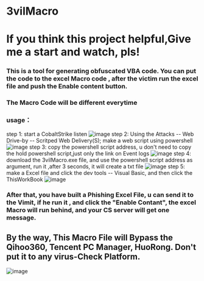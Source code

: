# 3vilMacro

# If you think this project helpful,Give me a start and watch, pls!

### This is a tool for generating obfuscated VBA code. You can put the code to the excel Macro code , after the victim run the excel file and push the Enable content button.
### The Macro Code will be different everytime

### usage：
  step 1: start a CobaltStrike listen
   ![image](https://github.com/PDWR/3vilMacro/blob/main/images/1.png)
  step 2:  Using the Attacks -- Web Drive-by -- Scritped Web Delivery(S); make a web script using powershell
   ![image](https://github.com/PDWR/3vilMacro/blob/main/images/2.png)
  step 3: copy the powershell script address, u don't need to copy the hold powershell script,just only the link on Event logs
   ![image](https://github.com/PDWR/3vilMacro/blob/main/images/3.png)
  step 4: download the 3vilMacro.exe file, and use the powershell script address as argument, run it ,after 3 seconds, it will create a txt file
   ![image](https://github.com/PDWR/3vilMacro/blob/main/images/20210521_154402.gif)
  step 5: make a Excel file and click the dev tools -- Visual Basic, and then click the ThisWorkBook
   ![image](https://github.com/PDWR/3vilMacro/blob/main/images/20210521_164627.gif)
   
  ### After that, you have built a Phishing Excel File, u can send it to the Vimit, if he run it , and click the "Enable Contant", the excel Macro will run behind, and your CS server will get one message. 
  ## By the way, This Macro File will Bypass the Qihoo360, Tencent PC Manager, HuoRong. Don't put it to any virus-Check Platform.
  ![image](https://github.com/PDWR/3vilMacro/blob/main/images/20210521_172322.gif)
  
